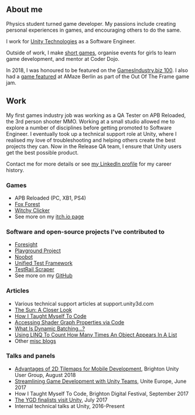 ## About me

Physics student turned game developer. My passions include creating personal experiences in games, and encouraging others to do the same.

I work for [Unity Technologies](http://unity3d.com/) as a Software Engineer.

Outside of work, I make [short games](https://sophiaaar.itch.io/), organise events for girls to learn game development, and mentor at Coder Dojo.

In 2018, I was honoured to be featured on the [GamesIndustry.biz 100](https://www.gamesindustry.biz/top100/2018). I also had a [game featured](https://sophiaaar.itch.io/be-young-and-shut-up) at AMaze Berlin as part of the Out Of The Frame game jam.

## Work

My first games industry job was working as a QA Tester on APB Reloaded, the 3rd person shooter MMO. Working at a small studio allowed me to explore a number of disciplines before getting promoted to Software Engineer. I eventually took up a technical support role at Unity, where I realised my love of troubleshooting and helping others create the best projects they can. Now in the Release QA team, I ensure that Unity users get the best possible product.

Contact me for more details or see [my LinkedIn profile](https://www.linkedin.com/in/sophia-clarke-627b328b/) for my career history.

### Games
- APB Reloaded (PC, XB1, PS4)
- [Fox Forest](https://sophiaaar.itch.io/fox-forest)
- [Witchy Clicker](https://sophiaaar.itch.io/witchy-clicker)
- See more on my [itch.io page](https://sophiaaar.itch.io/)

### Software and open-source projects I've contributed to
- [Foresight](https://foresight-ts.com/)
- [Playground Project](https://github.com/sophiaaar/PlaygroundProject)
- [Noobot](https://github.com/sophiaaar/noobot)
- [Unified Test Framework](https://github.com/Unity-Technologies/UTF_Core)
- [TestRail Scraper](https://github.com/sophiaaar/TestRail-Scraper)
- See more on my [GitHub](https://github.com/sophiaaar)

### Articles
- Various technical support articles at support.unity3d.com
- [The Sun: A Closer Look](https://the-gist.org/2014/03/the-sun-a-closer-look/)
- [How I Taught Myself To Code](http://sophiaaar.blogspot.co.uk/2017/05/how-i-taught-myself-to-code.html)
- [Accessing Shader Graph Properties via Code](http://sophiaaar.blogspot.co.uk/2018/02/accessing-shader-graph-properties-via.html)
- [What Is Dynamic Batching...?](http://sophiaaar.blogspot.co.uk/2018/03/what-is-dynamic-batching-and-why-is-it.html)
- [Using LINQ To Count How Many Times An Object Appears In A List](http://sophiaaar.blogspot.co.uk/2018/03/using-linq-to-count-how-many-times.html)
- Other [misc blogs](http://sophiaaar.blogspot.co.uk)

### Talks and panels
- [Advantages of 2D Tilemaps for Mobile Development](https://twitter.com/sophiaaar/status/1027855118190997504), Brighton Unity User Group, August 2018
- [Streamlining Game Development with Unity Teams](https://www.youtube.com/watch?v=zzRT5y6zO7A), Unite Europe, June 2017
- How I Taught Myself To Code, Brighton Digital Festival, September 2017
- [The YGD finalists visit Unity](http://ygd.bafta.org/about-ygd/ygd-news/the-ygd-finalists-visit-unity), July 2017
- Internal technical talks at Unity, 2016-Present

